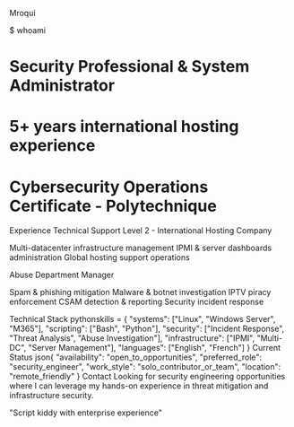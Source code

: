 Mroqui

$ whoami
# Security Professional & System Administrator
# 5+ years international hosting experience
# Cybersecurity Operations Certificate - Polytechnique
Experience
Technical Support Level 2 - International Hosting Company

Multi-datacenter infrastructure management
IPMI & server dashboards administration
Global hosting support operations

Abuse Department Manager

Spam & phishing mitigation
Malware & botnet investigation
IPTV piracy enforcement
CSAM detection & reporting
Security incident response

Technical Stack
pythonskills = {
    "systems": ["Linux", "Windows Server", "M365"],
    "scripting": ["Bash", "Python"],
    "security": ["Incident Response", "Threat Analysis", "Abuse Investigation"],
    "infrastructure": ["IPMI", "Multi-DC", "Server Management"],
    "languages": ["English", "French"]
}
Current Status
json{
    "availability": "open_to_opportunities",
    "preferred_role": "security_engineer",
    "work_style": "solo_contributor_or_team",
    "location": "remote_friendly"
}
Contact
Looking for security engineering opportunities where I can leverage my hands-on experience in threat mitigation and infrastructure security.

"Script kiddy with enterprise experience"
